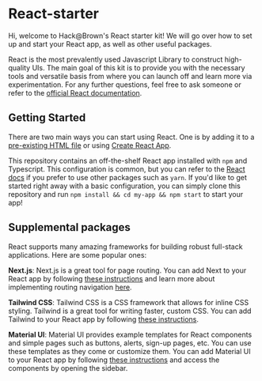 # React-starter
Hi, welcome to Hack@Brown's React starter kit! We will go over how to set up and start your React app, as well as other useful packages.

React is the most prevalently used Javascript Library to construct high-quality UIs. The main goal of this kit is to provide you with the necessary tools and versatile basis from where you can launch off and learn more via experimentation. For any further questions, feel free to ask someone or refer to the [official React documentation](https://react.dev/).

## Getting Started
There are two main ways you can start using React. One is by adding it to a [pre-existing HTML file](https://reactjs.org/docs/add-react-to-a-website.html) or using [Create React App](https://create-react-app.dev/docs/getting-started/). 

This repository contains an off-the-shelf React app installed with `npm` and Typescript. This configuration is common, but you can refer to the [React docs](https://create-react-app.dev/docs/getting-started/) if you prefer to use other packages such as `yarn`. If you'd like to get started right away with a basic configuration, you can simply clone this repository and run `npm install && cd my-app && npm start` to start your app!   

## Supplemental packages
React supports many amazing frameworks for building robust full-stack applications. Here are some popular ones:

**Next.js**: Next.js is a great tool for page routing. You can add Next to your React app by following [these instructions](https://nextjs.org/learn/foundations/from-react-to-nextjs/getting-started-with-nextjs) and learn more about implementing routing navigation [here](https://nextjs.org/docs/pages/building-your-application/routing). 

**Tailwind CSS**: Tailwind CSS is a CSS framework that allows for inline CSS styling. Tailwind is a great tool for writing faster, custom CSS. You can add Tailwind to your React app by following [these instructions](https://tailwindcss.com/docs/guides/create-react-app).

**Material UI**: Material UI provides example templates for React components and simple pages such as buttons, alerts, sign-up pages, etc.  You can use these templates as they come or customize them. You can add Material UI to your React app by following [these instructions](https://mui.com/material-ui/getting-started/installation/) and access the components by opening the sidebar.



